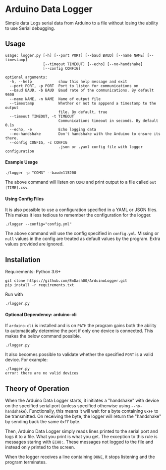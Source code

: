 # Arduino Data Logger

Simple data Logs serial data from Arduino to a file without losing the ability to use Serial debugging.

## Usage

```
usage: logger.py [-h] [--port PORT] [--baud BAUD] [--name NAME] [--timestamp]
                 [--timeout TIMEOUT] [--echo] [--no-handshake]
                 [--config CONFIG]

optional arguments:
  -h, --help            show this help message and exit
  --port PORT, -p PORT  Port to listen for communications on
  --baud BAUD, -b BAUD  Baud rate of the communications. By default 9600
  --name NAME, -n NAME  Name of output file
  --timestamp           Whether or not to apppend a timestamp to the output
                        file. By default, true
  --timeout TIMEOUT, -t TIMEOUT
                        Communications timeout in seconds. By default 0.1s
  --echo, -e            Echo logging data
  --no-handshake        Don't handshake with the Arduino to ensure its there.
  --config CONFIG, -c CONFIG
                        .json or .yaml config file with logger configuration
```

#### Example Usage

```
./logger -p "COM3" --baud=115200
```

The above command will listen on `COM3` and print output to a file called `out [TIME].csv`.

#### Using Config Files

It is also possible to use a configuration specified in a YAML or JSON files. This makes it less tedious to remember the configuration for the logger.

```
./logger --config="config.yml"
```

The above command will use the config specified in `config.yml`. Missing or `null` values in the config are treated as default values by the program. Extra values provided are ignored.

## Installation

Requirements: Python 3.6+

```
git clone https://github.com/EmDash00/ArduinoLogger.git
pip install -r requirements.txt
```

Run with

```
./logger.py
```

#### Optional Dependency: arduino-cli

If `arduino-cli` is installed and is on `PATH` the program gains both the ability to automatically determine the port if only one device is connected. This makes the below command possible.

```
./logger.py
```

It also becomes possible to validate whether the specified `PORT` is a valid device. For example:

```
./logger.py
error: there are no valid devices
```

## Theory of Operation

When the Arduino Data Logger starts, it initiates a "handshake" with device on the specified serial port  (unless specified otherwise using `--no-handshake`). Functionally, this means it will wait for a byte containing `0xFF` to be transmitted. On receiving the byte, the logger will return the "handshake" by sending back the same `0xFF` byte. 

Then, Arduino Data Logger simply reads lines printed to the serial port and logs it to a file. What you print is what you get. The exception to this rule is messages staring with `ECHO:`. These messages not logged to the file and instead only printed to the screen.

When the logger receives a line containing `DONE`, it stops listening and the program terminates.